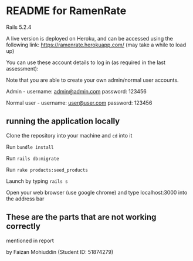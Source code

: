 # README for RamenRate #
Rails 5.2.4

A live version is deployed on Heroku, and can be accessed using the following link:
https://ramenrate.herokuapp.com/ (may take a while to load up)

You can use these account details to log in (as required in the last assessment):

Note that you are able to create your own admin/normal user accounts.

Admin - username: admin@admin.com password: 123456

Normal user - username: user@user.com password: 123456



## running the application locally ##
Clone the repository into your machine and ```cd``` into it

Run ```bundle install```

Run ```rails db:migrate```

Run ```rake products:seed_products```

Launch by typing ```rails s```

Open your web browser (use google chrome) and type localhost:3000 into the address bar



## These are the parts that are not working correctly ##

mentioned in report

by Faizan Mohiuddin (Student ID: 51874279)
